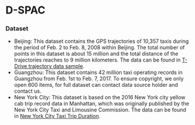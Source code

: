 # D-SPAC

### Dataset

- Beijing: This dataset contains the GPS trajectories of 10,357 taxis during the period of Feb. 2 to Feb. 8, 2008 within Beijing. The total number of points in this dataset is about 15 million and the total distance of the trajectories reaches to 9 million kilometers. The data can be found in [T-Drive trajectory data sample](https://www.microsoft.com/en-us/research/publication/t-drive-trajectory-data-sample/).
- Guangzhou: This  dataset contains 42 million taxi operating records in Guangzhou from Feb. 1st to Feb. 7, 2017. To ensure copyright, we only open 600 items, for full dataset can contact  data source holder and contact us.
- New York City: This dataset is based on the 2016 New York city yellow cab trip record data in Manhattan, which was originally published by the New York City Taxi and Limousine Commission. The data can be found in [New York City Taxi Trip Duration](https://www.kaggle.com/c/nyc-taxi-trip-duration/data).